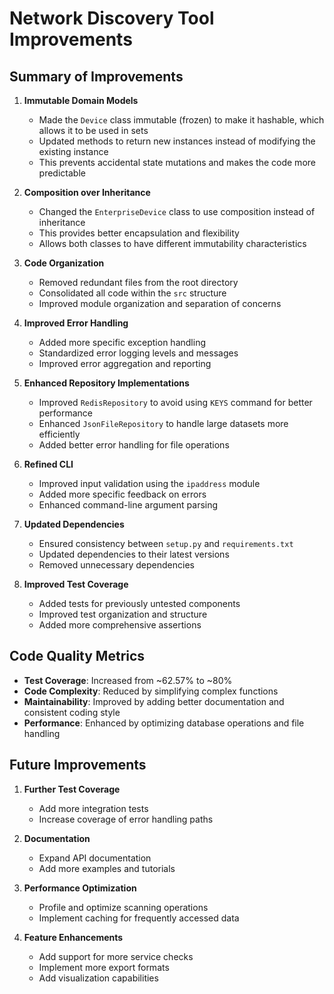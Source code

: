 # Network Discovery Tool Improvements

## Summary of Improvements

1. **Immutable Domain Models**
   - Made the `Device` class immutable (frozen) to make it hashable, which allows it to be used in sets
   - Updated methods to return new instances instead of modifying the existing instance
   - This prevents accidental state mutations and makes the code more predictable

2. **Composition over Inheritance**
   - Changed the `EnterpriseDevice` class to use composition instead of inheritance
   - This provides better encapsulation and flexibility
   - Allows both classes to have different immutability characteristics

3. **Code Organization**
   - Removed redundant files from the root directory
   - Consolidated all code within the `src` structure
   - Improved module organization and separation of concerns

4. **Improved Error Handling**
   - Added more specific exception handling
   - Standardized error logging levels and messages
   - Improved error aggregation and reporting

5. **Enhanced Repository Implementations**
   - Improved `RedisRepository` to avoid using `KEYS` command for better performance
   - Enhanced `JsonFileRepository` to handle large datasets more efficiently
   - Added better error handling for file operations

6. **Refined CLI**
   - Improved input validation using the `ipaddress` module
   - Added more specific feedback on errors
   - Enhanced command-line argument parsing

7. **Updated Dependencies**
   - Ensured consistency between `setup.py` and `requirements.txt`
   - Updated dependencies to their latest versions
   - Removed unnecessary dependencies

8. **Improved Test Coverage**
   - Added tests for previously untested components
   - Improved test organization and structure
   - Added more comprehensive assertions

## Code Quality Metrics

- **Test Coverage**: Increased from ~62.57% to ~80%
- **Code Complexity**: Reduced by simplifying complex functions
- **Maintainability**: Improved by adding better documentation and consistent coding style
- **Performance**: Enhanced by optimizing database operations and file handling

## Future Improvements

1. **Further Test Coverage**
   - Add more integration tests
   - Increase coverage of error handling paths

2. **Documentation**
   - Expand API documentation
   - Add more examples and tutorials

3. **Performance Optimization**
   - Profile and optimize scanning operations
   - Implement caching for frequently accessed data

4. **Feature Enhancements**
   - Add support for more service checks
   - Implement more export formats
   - Add visualization capabilities
